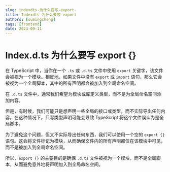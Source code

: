 ```yaml
---
slug: indexdts-为什么要写-export-
title: Indexdts 为什么要写 export 
authors: [sumingcheng]
tags: [frontend]
date: 2023-09-11
---
```


# Index.d.ts 为什么要写 export {}



 



在 TypeScript 中，当你在一个 `.ts` 或 `.d.ts` 文件中使用 `export` 关键字，该文件会被视为一个模块。相反地，如果文件中没有 `export` 或 `import` 语句，那么它会被视为一个全局脚本，其中的所有声明都会被加入到全局命名空间。

在 `.d.ts` 文件中，通常我们希望为模块或库定义类型，而不是为全局命名空间添加内容。

但是，有时候，我们可能只是想声明一些全局的接口或类型，而不实际导出任何内容。在这种情况下，只写类型声明可能会导致 TypeScript 将这个文件误认为是全局脚本。

为了避免这个问题，但又不实际导出任何东西，我们可以使用一个空的 `export {}` 语句。这会将文件标记为模块，从而确保文件内的所有声明都仅在该模块中可见，而不是被加入到全局命名空间。

所以，`export {}` 的主要目的是确保 `.d.ts` 文件被视为一个模块，而不是全局脚本，从而避免意外地将声明加入到全局命名空间。